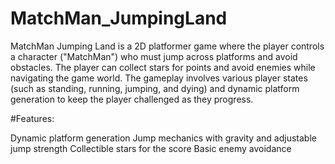 # MatchMan_JumpingLand
MatchMan Jumping Land is a 2D platformer game where the player controls a character ("MatchMan") who must jump across platforms and avoid obstacles. The player can collect stars for points and avoid enemies while navigating the game world. The gameplay involves various player states (such as standing, running, jumping, and dying) and dynamic platform generation to keep the player challenged as they progress.

#Features:

Dynamic platform generation
Jump mechanics with gravity and adjustable jump strength
Collectible stars for the score
Basic enemy avoidance
